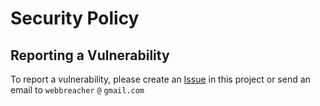 # Security Policy

## Reporting a Vulnerability

To report a vulnerability, please create an [Issue](https://github.com/WebBreacher/WhatsMyName/issues) in this project or send an email to `webbreacher` `@` `gmail.com`

